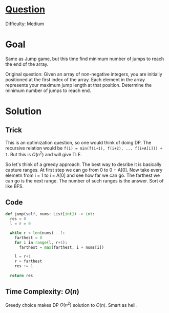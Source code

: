 # [Question](https://leetcode.com/problems/jump-game-ii/description/)
Difficulty: Medium
# Goal
Same as Jump game, but this time find minimum number of jumps to reach the end of the array.

Original question: Given an array of non-negative integers, you are initially positioned at the first index of the array. Each element in the array represents your maximum jump length at that position. Determine the minimum number of jumps to reach end.
# Solution
## Trick
This is an optimization question, so one would think of doing DP.
The recursive relation would be `f(i) = min(f(i+1), f(i+2), ... f(i+A[i])) + 1`. But this is $O(n^2)$ and will give TLE.

So let's think of a greedy approach.
The best way to desribe it is basically capture ranges. At first step we can go from 0 to 0 + A[0]. Now take every elemetn from i = 1 to i = A[0] and see how far we can go. The farthest we can go is the next range. The number of such ranges is the answer. Sort of like BFS.

## Code
```python
def jump(self, nums: List[int]) -> int:
  res = 0
  l = r = 0

  while r < len(nums) - 1:
    farthest = 0
    for i in range(l, r+1):
      farthest = max(farthest, i + nums[i])

    l = r+1
    r = farthest
    res += 1
  
  return res
```
## Time Complexity: $O(n)$
Greedy choice makes DP $O(n^2)$ solution to $O(n)$. Smart as hell.
